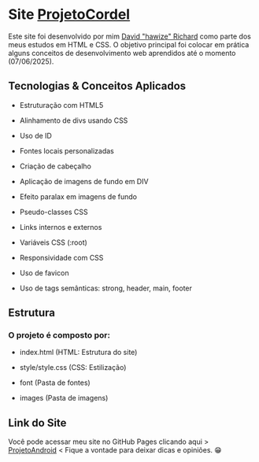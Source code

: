 # Site [ProjetoCordel](https://davidrichardhw.github.io/ProjetoCordel/)

Este site foi desenvolvido por mim [David "hawize" Richard](https://github.com/davidrichardhw) como parte dos meus estudos em HTML e CSS. O objetivo principal foi colocar em prática alguns conceitos de desenvolvimento web aprendidos até o momento (07/06/2025).


## Tecnologias & Conceitos Aplicados

- Estruturação com HTML5

- Alinhamento de divs usando CSS

- Uso de ID

- Fontes locais personalizadas

- Criação de cabeçalho

- Aplicação de imagens de fundo em DIV

- Efeito paralax em imagens de fundo

- Pseudo-classes CSS 

- Links internos e externos

- Variáveis CSS (:root)

- Responsividade com CSS

- Uso de favicon

- Uso de tags semânticas: strong, header, main, footer


## Estrutura

### O projeto é composto por:

- index.html (HTML: Estrutura do site)

- style/style.css (CSS: Estilização)

- font (Pasta de fontes)

- images (Pasta de imagens)


## Link do Site

Você pode acessar meu site no GitHub Pages clicando aqui > [ProjetoAndroid](https://davidrichardhw.github.io/ProjetoCordel/) < Fique a vontade para deixar dicas e opiniões. 😁